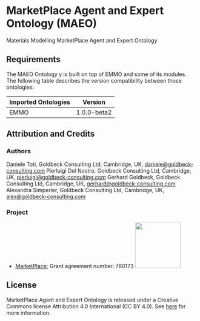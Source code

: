 # MarketPlace Agent and Expert Ontology (MAEO)

Materials Modelling MarketPlace Agent and Expert Ontology

## Requirements

The MAEO Ontology y is built on top of EMMO and some of its modules. The following table describes the version compatibility between those ontologies:

| Imported Ontologies | Version           |
| ------------------- | ----------------- |
| EMMO                | 1.0.0-beta2      |

## Attribution and Credits

### Authors
Daniele Toti, Goldbeck Consulting Ltd, Cambridge, UK, daniele@goldbeck-consulting.com
Pierluigi Del Nostro, Goldbeck Consulting Ltd, Cambridge, UK, pierluigi@goldbeck-consulting.com
Gerhard Goldbeck, Goldbeck Consulting Ltd, Cambridge, UK, gerhard@goldbeck-consulting.com
Alexandra Simperler, Goldbeck Consulting Ltd, Cambridge, UK, alex@goldbeck-consulting.com

### Project
- [MarketPlace](https://www.the-marketplace-project.eu/); Grant agreement number: 760173   <img src="https://www.the-marketplace-project.eu/content/dam/iwm/the-marketplace-project/images/MARKETPLACE_LOGO_300dpi.png"  width="120">

## License

MarketPlace Agent and Expert Ontology is released under a Creative Commons license Attribution 4.0 International (CC BY 4.0). See [here](https://creativecommons.org/licenses/by/4.0/legalcode) for more information.
